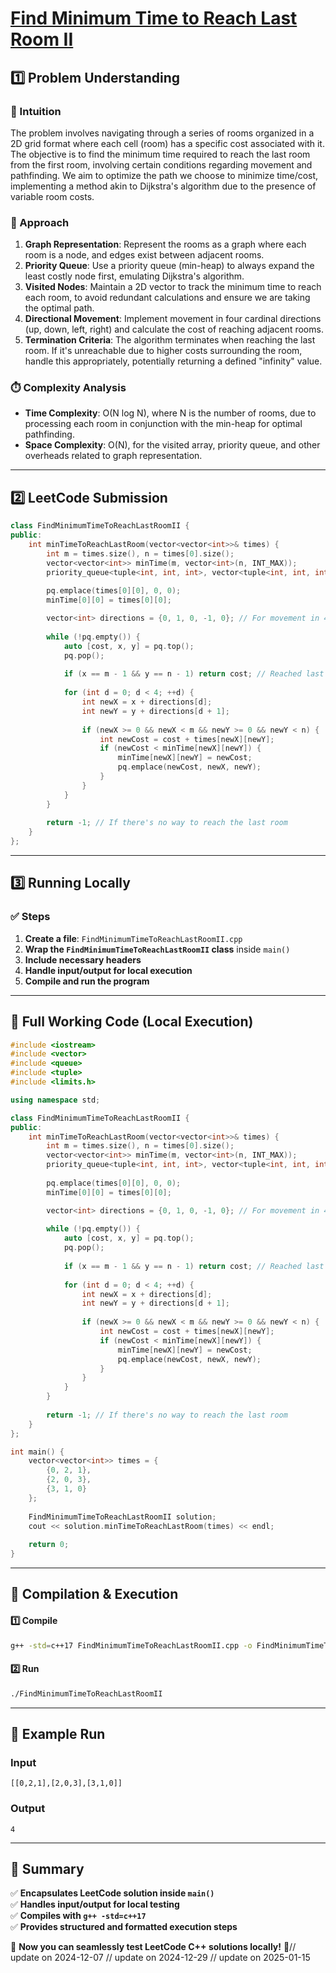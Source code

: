 # **[Find Minimum Time to Reach Last Room II](https://leetcode.com/problems/find-minimum-time-to-reach-last-room-ii/description/)**  

## **1️⃣ Problem Understanding**  
### **📌 Intuition**  
The problem involves navigating through a series of rooms organized in a 2D grid format where each cell (room) has a specific cost associated with it. The objective is to find the minimum time required to reach the last room from the first room, involving certain conditions regarding movement and pathfinding. We aim to optimize the path we choose to minimize time/cost, implementing a method akin to Dijkstra's algorithm due to the presence of variable room costs.

### **🚀 Approach**  
1. **Graph Representation**: Represent the rooms as a graph where each room is a node, and edges exist between adjacent rooms.
2. **Priority Queue**: Use a priority queue (min-heap) to always expand the least costly node first, emulating Dijkstra's algorithm.
3. **Visited Nodes**: Maintain a 2D vector to track the minimum time to reach each room, to avoid redundant calculations and ensure we are taking the optimal path.
4. **Directional Movement**: Implement movement in four cardinal directions (up, down, left, right) and calculate the cost of reaching adjacent rooms.
5. **Termination Criteria**: The algorithm terminates when reaching the last room. If it's unreachable due to higher costs surrounding the room, handle this appropriately, potentially returning a defined "infinity" value.

### **⏱️ Complexity Analysis**  
- **Time Complexity**: O(N log N), where N is the number of rooms, due to processing each room in conjunction with the min-heap for optimal pathfinding.
- **Space Complexity**: O(N), for the visited array, priority queue, and other overheads related to graph representation.

---  

## **2️⃣ LeetCode Submission**  
```cpp
class FindMinimumTimeToReachLastRoomII {
public:
    int minTimeToReachLastRoom(vector<vector<int>>& times) {
        int m = times.size(), n = times[0].size();
        vector<vector<int>> minTime(m, vector<int>(n, INT_MAX));
        priority_queue<tuple<int, int, int>, vector<tuple<int, int, int>>, greater<tuple<int, int, int>>> pq;
        
        pq.emplace(times[0][0], 0, 0);
        minTime[0][0] = times[0][0];

        vector<int> directions = {0, 1, 0, -1, 0}; // For movement in 4 directions
        
        while (!pq.empty()) {
            auto [cost, x, y] = pq.top();
            pq.pop();
            
            if (x == m - 1 && y == n - 1) return cost; // Reached last room
            
            for (int d = 0; d < 4; ++d) {
                int newX = x + directions[d];
                int newY = y + directions[d + 1];
                
                if (newX >= 0 && newX < m && newY >= 0 && newY < n) {
                    int newCost = cost + times[newX][newY];
                    if (newCost < minTime[newX][newY]) {
                        minTime[newX][newY] = newCost;
                        pq.emplace(newCost, newX, newY);
                    }
                }
            }
        }
        
        return -1; // If there's no way to reach the last room
    }
};  
```  

---  

## **3️⃣ Running Locally**  
### **✅ Steps**  
1. **Create a file**: `FindMinimumTimeToReachLastRoomII.cpp`  
2. **Wrap the `FindMinimumTimeToReachLastRoomII` class** inside `main()`  
3. **Include necessary headers**  
4. **Handle input/output for local execution**  
5. **Compile and run the program**  

---  

## **📝 Full Working Code (Local Execution)**  
```cpp
#include <iostream>
#include <vector>
#include <queue>
#include <tuple>
#include <limits.h>

using namespace std;

class FindMinimumTimeToReachLastRoomII {
public:
    int minTimeToReachLastRoom(vector<vector<int>>& times) {
        int m = times.size(), n = times[0].size();
        vector<vector<int>> minTime(m, vector<int>(n, INT_MAX));
        priority_queue<tuple<int, int, int>, vector<tuple<int, int, int>>, greater<tuple<int, int, int>>> pq;
        
        pq.emplace(times[0][0], 0, 0);
        minTime[0][0] = times[0][0];

        vector<int> directions = {0, 1, 0, -1, 0}; // For movement in 4 directions
        
        while (!pq.empty()) {
            auto [cost, x, y] = pq.top();
            pq.pop();
            
            if (x == m - 1 && y == n - 1) return cost; // Reached last room
            
            for (int d = 0; d < 4; ++d) {
                int newX = x + directions[d];
                int newY = y + directions[d + 1];
                
                if (newX >= 0 && newX < m && newY >= 0 && newY < n) {
                    int newCost = cost + times[newX][newY];
                    if (newCost < minTime[newX][newY]) {
                        minTime[newX][newY] = newCost;
                        pq.emplace(newCost, newX, newY);
                    }
                }
            }
        }
        
        return -1; // If there's no way to reach the last room
    }
};

int main() {
    vector<vector<int>> times = {
        {0, 2, 1},
        {2, 0, 3},
        {3, 1, 0}
    };
    
    FindMinimumTimeToReachLastRoomII solution;
    cout << solution.minTimeToReachLastRoom(times) << endl;
    
    return 0;
}
```  

---  

## **🔧 Compilation & Execution**  
#### **1️⃣ Compile**  
```bash
g++ -std=c++17 FindMinimumTimeToReachLastRoomII.cpp -o FindMinimumTimeToReachLastRoomII
```  

#### **2️⃣ Run**  
```bash
./FindMinimumTimeToReachLastRoomII
```  

---  

## **🎯 Example Run**  
### **Input**  
```
[[0,2,1],[2,0,3],[3,1,0]]
```  
### **Output**  
```
4
```  

---  

## **📌 Summary**  
✅ **Encapsulates LeetCode solution inside `main()`**  
✅ **Handles input/output for local testing**  
✅ **Compiles with `g++ -std=c++17`**  
✅ **Provides structured and formatted execution steps**  

🚀 **Now you can seamlessly test LeetCode C++ solutions locally!** 🚀// update on 2024-12-07
// update on 2024-12-29
// update on 2025-01-15

